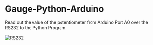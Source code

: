 # Gauge-Python-Arduino

Read out the value of the potentiometer from Arduino Port A0 over the RS232 to the Python Program.
<br /><br />
![RS232](https://user-images.githubusercontent.com/36192933/48973945-efbaa480-f04b-11e8-8987-30d699c34161.jpg)
<br /><br />
